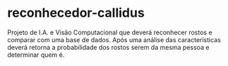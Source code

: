# reconhecedor-callidus
Projeto de I.A. e Visão Computacional que deverá reconhecer rostos e comparar com uma base de dados. Após uma análise das características deverá retorna a probabilidade dos rostos serem da mesma pessoa e determinar quem é.
